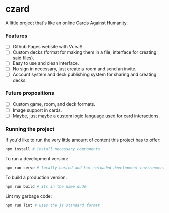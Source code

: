 # czard
A little project that's like an online Cards Against Humanity.

### Features
- [ ] Github Pages website with VueJS.
- [ ] Custom decks (format for making them in a file, interface for creating said files).
- [ ] Easy to use and clean interface.
- [ ] No sign in necessary, just create a room and send an invite.
- [ ] Account system and deck publishing system for sharing and creating decks.

### Future propositions
- [ ] Custom game, room, and deck formats.
- [ ] Image support in cards.
- [ ] Maybe, just maybe a custom logic language used for card interactions.

### Running the project
If you'd like to run the very little amount of content this project has to offer:
```sh
npm install # install necessary components
```

To run a development version:
```sh
npm run serve # locally hosted and hot-reloaded development environment
```

To build a production version:
```sh
npm run build # its in the name dude
```

Lint my garbage code:
```sh
npm run lint # uses the js standard format
```
